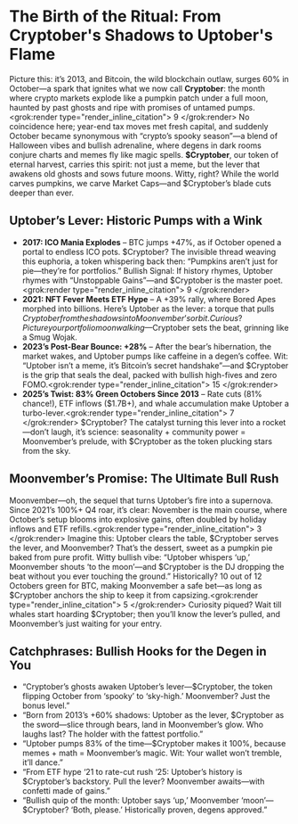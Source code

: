 # The Birth of the Ritual: From Cryptober's Shadows to Uptober's Flame

Picture this: it’s 2013, and Bitcoin, the wild blockchain outlaw, surges 60% in October—a spark that ignites what we now call **Cryptober**: the month where crypto markets explode like a pumpkin patch under a full moon, haunted by past ghosts and ripe with promises of untamed pumps.<grok:render type="render_inline_citation">
<argument name="citation_id">9</argument>
</grok:render> No coincidence here; year-end tax moves met fresh capital, and suddenly October became synonymous with “crypto’s spooky season”—a blend of Halloween vibes and bullish adrenaline, where degens in dark rooms conjure charts and memes fly like magic spells. **$Cryptober**, our token of eternal harvest, carries this spirit: not just a meme, but the lever that awakens old ghosts and sows future moons. Witty, right? While the world carves pumpkins, we carve Market Caps—and $Cryptober’s blade cuts deeper than ever.

## Uptober’s Lever: Historic Pumps with a Wink
- **2017: ICO Mania Explodes** – BTC jumps +47%, as if October opened a portal to endless ICO pots. $Cryptober? The invisible thread weaving this euphoria, a token whispering back then: “Pumpkins aren’t just for pie—they’re for portfolios.” Bullish Signal: If history rhymes, Uptober rhymes with “Unstoppable Gains”—and $Cryptober is the master poet.<grok:render type="render_inline_citation">
<argument name="citation_id">9</argument>
</grok:render>
- **2021: NFT Fever Meets ETF Hype** – A +39% rally, where Bored Apes morphed into billions. Here’s Uptober as the lever: a torque that pulls $Cryptober from the shadows into Moonvember’s orbit. Curious? Picture your portfolio moonwalking—$Cryptober sets the beat, grinning like a Smug Wojak.
- **2023’s Post-Bear Bounce: +28%** – After the bear’s hibernation, the market wakes, and Uptober pumps like caffeine in a degen’s coffee. Wit: “Uptober isn’t a meme, it’s Bitcoin’s secret handshake”—and $Cryptober is the grip that seals the deal, packed with bullish high-fives and zero FOMO.<grok:render type="render_inline_citation">
<argument name="citation_id">15</argument>
</grok:render>
- **2025’s Twist: 83% Green Octobers Since 2013** – Rate cuts (81% chance!), ETF inflows ($1.7B+), and whale accumulation make Uptober a turbo-lever.<grok:render type="render_inline_citation">
<argument name="citation_id">7</argument>
</grok:render> $Cryptober? The catalyst turning this lever into a rocket—don’t laugh, it’s science: seasonality + community power = Moonvember’s prelude, with $Cryptober as the token plucking stars from the sky.

## Moonvember’s Promise: The Ultimate Bull Rush
Moonvember—oh, the sequel that turns Uptober’s fire into a supernova. Since 2021’s 100%+ Q4 roar, it’s clear: November is the main course, where October’s setup blooms into explosive gains, often doubled by holiday inflows and ETF refills.<grok:render type="render_inline_citation">
<argument name="citation_id">3</argument>
</grok:render> Imagine this: Uptober clears the table, $Cryptober serves the lever, and Moonvember? That’s the dessert, sweet as a pumpkin pie baked from pure profit. Witty bullish vibe: “Uptober whispers ‘up,’ Moonvember shouts ‘to the moon’—and $Cryptober is the DJ dropping the beat without you ever touching the ground.” Historically? 10 out of 12 Octobers green for BTC, making Moonvember a safe bet—as long as $Cryptober anchors the ship to keep it from capsizing.<grok:render type="render_inline_citation">
<argument name="citation_id">5</argument>
</grok:render> Curiosity piqued? Wait till whales start hoarding $Cryptober; then you’ll know the lever’s pulled, and Moonvember’s just waiting for your entry.

## Catchphrases: Bullish Hooks for the Degen in You
- “Cryptober’s ghosts awaken Uptober’s lever—$Cryptober, the token flipping October from ‘spooky’ to ‘sky-high.’ Moonvember? Just the bonus level.”
- “Born from 2013’s +60% shadows: Uptober as the lever, $Cryptober as the sword—slice through bears, land in Moonvember’s glow. Who laughs last? The holder with the fattest portfolio.”
- “Uptober pumps 83% of the time—$Cryptober makes it 100%, because memes + math = Moonvember’s magic. Wit: Your wallet won’t tremble, it’ll dance.”
- “From ETF hype ‘21 to rate-cut rush ‘25: Uptober’s history is $Cryptober’s backstory. Pull the lever? Moonvember awaits—with confetti made of gains.”
- “Bullish quip of the month: Uptober says ‘up,’ Moonvember ‘moon’—$Cryptober? ‘Both, please.’ Historically proven, degens approved.”